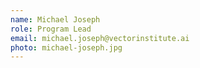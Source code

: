 ```yaml
---
name: Michael Joseph
role: Program Lead
email: michael.joseph@vectorinstitute.ai
photo: michael-joseph.jpg
---
```

